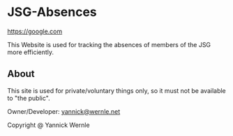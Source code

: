 # JSG-Absences

https://google.com

This Website is used for tracking the absences of members of the JSG more efficiently.

## About

This site is used for private/voluntary things only, so it must not be available to "the public".

Owner/Developer: yannick@wernle.net

Copyright @ Yannick Wernle
